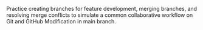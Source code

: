 Practice creating branches for feature development, merging branches, and resolving merge conflicts to simulate a common collaborative workflow on Git and GitHub 
Modification in main branch. 
